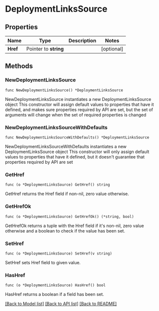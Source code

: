 # DeploymentLinksSource

## Properties

Name | Type | Description | Notes
------------ | ------------- | ------------- | -------------
**Href** | Pointer to **string** |  | [optional] 

## Methods

### NewDeploymentLinksSource

`func NewDeploymentLinksSource() *DeploymentLinksSource`

NewDeploymentLinksSource instantiates a new DeploymentLinksSource object
This constructor will assign default values to properties that have it defined,
and makes sure properties required by API are set, but the set of arguments
will change when the set of required properties is changed

### NewDeploymentLinksSourceWithDefaults

`func NewDeploymentLinksSourceWithDefaults() *DeploymentLinksSource`

NewDeploymentLinksSourceWithDefaults instantiates a new DeploymentLinksSource object
This constructor will only assign default values to properties that have it defined,
but it doesn't guarantee that properties required by API are set

### GetHref

`func (o *DeploymentLinksSource) GetHref() string`

GetHref returns the Href field if non-nil, zero value otherwise.

### GetHrefOk

`func (o *DeploymentLinksSource) GetHrefOk() (*string, bool)`

GetHrefOk returns a tuple with the Href field if it's non-nil, zero value otherwise
and a boolean to check if the value has been set.

### SetHref

`func (o *DeploymentLinksSource) SetHref(v string)`

SetHref sets Href field to given value.

### HasHref

`func (o *DeploymentLinksSource) HasHref() bool`

HasHref returns a boolean if a field has been set.


[[Back to Model list]](../README.md#documentation-for-models) [[Back to API list]](../README.md#documentation-for-api-endpoints) [[Back to README]](../README.md)


